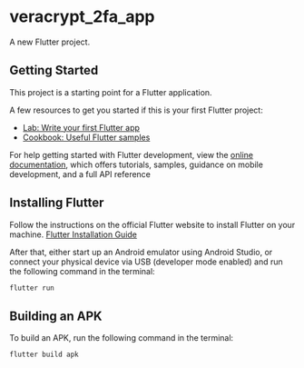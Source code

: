 # veracrypt_2fa_app

A new Flutter project.

## Getting Started

This project is a starting point for a Flutter application.

A few resources to get you started if this is your first Flutter project:

- [Lab: Write your first Flutter app](https://docs.flutter.dev/get-started/codelab)
- [Cookbook: Useful Flutter samples](https://docs.flutter.dev/cookbook)

For help getting started with Flutter development, view the
[online documentation](https://docs.flutter.dev/), which offers tutorials,
samples, guidance on mobile development, and a full API reference

## Installing Flutter
Follow the instructions on the official Flutter website to install Flutter on your machine. [Flutter Installation Guide](https://flutter.dev/docs/get-started/install)

After that, either start up an Android emulator using Android Studio, or connect your physical device via USB (developer mode enabled) and run the following command in the terminal:

```bash
flutter run
```

## Building an APK
To build an APK, run the following command in the terminal:
```bash
flutter build apk
```
